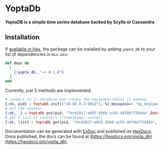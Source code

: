 # YoptaDb

**YoptaDB is a simple time series database backed by Scylla or Cassandra**

## Installation

If [available in Hex](https://hex.pm/docs/publish), the package can be installed
by adding `yopta_db` to your list of dependencies in `mix.exs`:

```elixir
def deps do
  [
    {:yopta_db, "~> 0.1.0"}
  ]
end
```


Currently, just 3 methods are implemented:

```elixir
# connect to C* database and create the keyspace/tables if needed
{:ok, pid} = YoptaDb.init(["10.88.0.2:9042"], %{:keyspace=> "my_keyspace3", :replication_factor=>1})
# put the counter
{:ok, _} = YoptaDb.put(pid, "7dc62817-e855-4568-ac93-d4f0b7f294da",DateTime.to_unix(DateTime.utc_now())*1000,"21.0")
# get a list of counters ({timestamp, value})
{:ok, list} = YoptaDb.get(pid, "7dc62817-e855-4568-ac93-d4f0b7f294da", 0, 16098927260000)
```


Documentation can be generated with [ExDoc](https://github.com/elixir-lang/ex_doc)
and published on [HexDocs](https://hexdocs.pm). Once published, the docs can
be found at [https://hexdocs.pm/yopta_db](https://hexdocs.pm/yopta_db).
